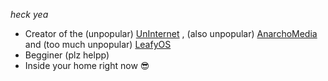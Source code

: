*heck yea*

- Creator of the (unpopular) [UnInternet](https://uninternet.github.io/) , (also unpopular) [AnarchoMedia](https://anarchomedia.github.io) and (too much unpopular) [LeafyOS](https://leafyos.github.io)
- Begginer (plz helpp)
- Inside your home right now 😎
